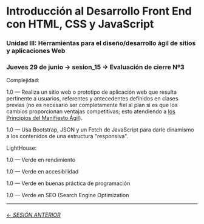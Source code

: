 # Introducción al Desarrollo Front End con HTML, CSS y JavaScript

### Unidad III: Herramientas para el diseño/desarrollo ágil de sitios y aplicaciones Web

### Jueves 29 de junio → sesion_15 → Evaluación de cierre Nº3

Complejidad:

1.0 — Realiza un sitio web o prototipo de aplicación web que resulta pertinente a usuarios, referentes y antecedentes definidos en clases previas (no es necesario ser completamente fiel al plan si es que los cambios proporcionan ventajas competitivas; esto atendiendo a [los Principios del Manifiesto Ágil](https://agilemanifesto.org/iso/es/principles.html)).

1.0 — Usa Bootstrap, JSON y un Fetch de JavaScript para darle dinamismo a los contenidos de una estructura "responsiva".

LightHouse:

1.0 — Verde en rendimiento

1.0 — Verde en accesibilidad

1.0 — Verde en buenas práctica de programación

1.0 — Verde en SEO (Search Engine Optimization



- - - - - - - 

###### [← SESIÓN ANTERIOR](https://github.com/profesorfaco/front-2023-1/tree/main/sesion_13)
